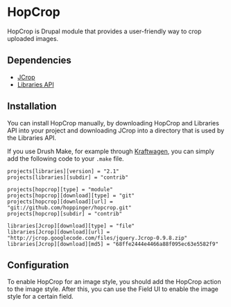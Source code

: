 # HopCrop

HopCrop is Drupal module that provides a user-friendly way to crop uploaded
images.

## Dependencies

* [JCrop](http://deepliquid.com/content/Jcrop.html)
* [Libraries API](http://drupal.org/project/libraries)

## Installation

You can install HopCrop manually, by downloading HopCrop and Libraries API into
your project and downloading JCrop into a directory that is used by the
Libraries API.

If you use Drush Make, for example through [Kraftwagen](http://kraftwagen.org),
you can simply add the following code to your `.make` file.

    projects[libraries][version] = "2.1"
    projects[libraries][subdir] = "contrib"

    projects[hopcrop][type] = "module"
    projects[hopcrop][download][type] = "git"
    projects[hopcrop][download][url] = "git://github.com/hoppinger/hopcrop.git"
    projects[hopcrop][subdir] = "contrib"

    libraries[Jcrop][download][type] = "file"
    libraries[Jcrop][download][url] = "http://jcrop.googlecode.com/files/jquery.Jcrop-0.9.8.zip"
    libraries[Jcrop][download][md5] = "68ffe2444e4466a88f095ec63e5582f9"

## Configuration

To enable HopCrop for an image style, you should add the HopCrop action to the
image style. After this, you can use the Field UI to enable the image style for
a certain field.